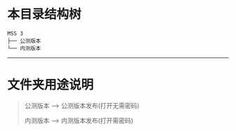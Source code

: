 # 本目录结构树
```
MSS 3
├── 公测版本
└── 内测版本

```
---
# 文件夹用途说明
> 公测版本 --> 公测版本发布(打开无需密码)
> 
> 内测版本 --> 内测版本发布(打开需密码)

